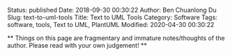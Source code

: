 Status: published
Date: 2018-09-30 00:30:22
Author: Ben Chuanlong Du
Slug: text-to-uml-tools
Title: Text to UML Tools
Category: Software
Tags: software, tools, Text to UML, PlantUML
Modified: 2020-04-30 00:30:22

**
Things on this page are
fragmentary and immature notes/thoughts of the author.
Please read with your own judgement!
**

